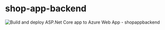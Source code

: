 # shop-app-backend

![Build and deploy ASP.Net Core app to Azure Web App - shopappbackend](https://github.com/beam41/shop-app-backend/workflows/Build%20and%20deploy%20ASP.Net%20Core%20app%20to%20Azure%20Web%20App%20-%20shopappbackend/badge.svg)
